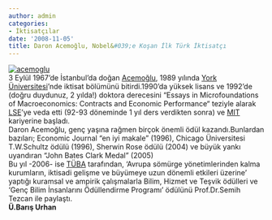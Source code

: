 ```yaml
---
author: admin
categories:
- İktisatçılar
date: '2008-11-05'
title: Daron Acemoğlu, Nobel&#039;e Koşan İlk Türk İktisatçı
---
```


[![](http://46.137.161.244/wp-content/uploads/2008/11/acemoglu.jpg "acemoglu")](http://46.137.161.244/wp-content/uploads/2008/11/acemoglu.jpg)  
3 Eylül 1967’de İstanbul’da doğan [Acemoğlu](http://econ-www.mit.edu/faculty/index.htm?prof_id=acemoglu), 1989 yılında [York Üniversitesi](http://www.york.ac.uk/)’nde iktisat bölümünü bitirdi.1990’da yüksek lisans ve 1992’de (doğru duydunuz, 2 yılda!) doktora derecesini “Essays in Microfoundations of Macroeconomics: Contracts and Economic Performance“ teziyle alarak [LSE](http://www.lse.ac.uk/)’ye veda etti (92-93 döneminde 1 yıl ders verdikten sonra) ve [MIT](http://www.mit.edu/) kariyerine başladı.  
Daron Acemoğlu, genç yaşına rağmen birçok önemli ödül kazandı.Bunlardan bazıları; Economic Journal “en iyi makale” (1996), Chicago Üniversitesi T.W.Schultz ödülü (1996), Sherwin Rose ödülü (2004) ve büyük yankı uyandıran “John Bates Clark Medal” (2005)  
Bu yıl -2006- ise [TÜBA](http://www.tuba.gov.tr/) tarafından, ‘Avrupa sömürge yönetimlerinden kalma kurumların, iktisadi gelişme ve büyümeye uzun dönemli etkileri üzerine’ yaptığı kuramsal ve ampirik çalışmalarla Bilim, Hizmet ve Teşvik ödülleri ve ‘Genç Bilim İnsanlarını Ödüllendirme Programı’ ödülünü Prof.Dr.Semih Tezcan ile paylaştı.  
**Ü.Barış Urhan**